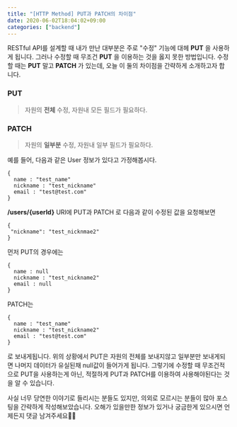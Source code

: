 ```yaml
---
title: "[HTTP Method] PUT과 PATCH의 차이점"
date: 2020-06-02T18:04:02+09:00
categories: ["backend"]
---
```

RESTful API를 설계할 때 내가 만난 대부분은 주로 "수정" 기능에 대헤 **PUT** 을 사용하게 됩니다. 그러나 수정할 때 무조건 **PUT** 을 이용하는 것을 옳지 못한 방법입니다. 수정할 때는 **PUT** 말고 **PATCH** 가 있는데, 오늘 이 둘의 차이점을 간략하게 소개하고자 합니다.


### PUT

> 자원의 **전체** 수정, 자원내 모든 필드가 필요하다.


### PATCH

> 자원의 **일부분** 수정, 자원내 일부 필드가 필요하다.


예를 들어, 다음과 같은 User 정보가 있다고 가정해봅시다.

~~~
{
  name : "test_name"
  nickname : "test_nickname"
  email : "test@test.com"
}
~~~

**/users/{userId}** URl에 PUT과 PATCH 로 다음과 같이 수정된 값을 요청해보면

~~~
{   
 "nickname": "test_nicknmae2"
}
~~~


먼저 PUT의 경우에는

~~~
{
  name : null
  nickname : "test_nickname2"
  email : null
}
~~~

PATCH는

~~~
{
  name : "test_name"
  nickname : "test_nickname2"
  email : "test@test.com"
}
~~~

로 보내게됩니다. 위의 상황에서 PUT은 자원의 전체를 보내지않고 일부분만 보내게되면 나머지 데이터가 유실된채 null값이 들어가게 됩니다. 그렇기에 수정할 때 무조건적으로 PUT을 사용하는게 아닌, 적절하게 PUT과 PATCH를 이용하여 사용해야된다는 것을 알 수 있습니다.

사실 너무 당연한 이야기로 들리시는 분들도 있지만, 의외로 모르시는 분들이 많아 포스팅을 간략하게 작성해보았습니다. 오해가 있을만한 정보가 있거나 궁금한게 있으시면 언제든지 댓글 남겨주세요🙋‍♂️
